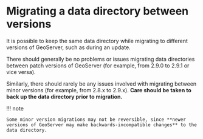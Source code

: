 # Migrating a data directory between versions

It is possible to keep the same data directory while migrating to different versions of GeoServer, such as during an update.

There should generally be no problems or issues migrating data directories between patch versions of GeoServer (for example, from 2.9.0 to 2.9.1 or vice versa).

Similarly, there should rarely be any issues involved with migrating between minor versions (for example, from 2.8.x to 2.9.x). **Care should be taken to back up the data directory prior to migration.**

!!! note

    Some minor version migrations may not be reversible, since **newer versions of GeoServer may make backwards-incompatible changes** to the data directory.
